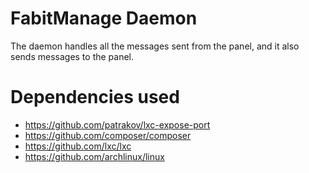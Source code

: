 # FabitManage Daemon
The daemon handles all the messages sent from the panel, and it also sends messages to the panel.

# Dependencies used
- https://github.com/patrakov/lxc-expose-port
- https://github.com/composer/composer
- https://github.com/lxc/lxc
- https://github.com/archlinux/linux
